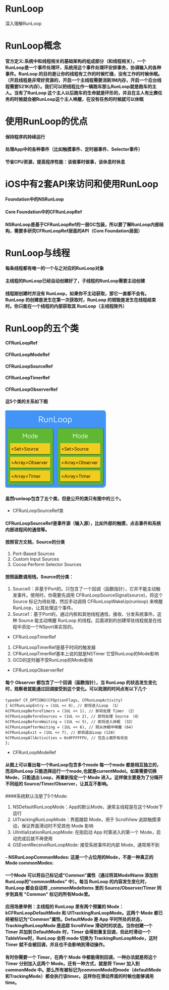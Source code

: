 # RunLoop
深入理解RunLoop
# RunLoop概念
#### 官方定义:系统中和线程相关的基础架构的组成部分（和线程相关），一个RunLoop是一个事件处理环，系统用这个事件处理环安排事务，协调输入的各种事件。RunLoop 的目的是让你的线程有工作的时候忙碌，没有工作的时候休眠。（开启线程是非常好资源的，开启一个主线程需要消耗1M内存，开启一个后台线程需要521K内存）。我们可以把线程比作一辆跑车那么RunLoop就是跑车的主人。当有了RunLoop 这个主人以后跑车的生命就是环形的，并且在主人有比赛任务的时候就会被RunLoop这个主人唤醒，在没有任务的时候就可以休眠
# 使用RunLoop的优点
#### 保持程序的持续运行
#### 处理App中的各种事件（比如触摸事件、定时器事件、Selector事件）
#### 节省CPU资源，提高程序性能：该做事时做事，该休息时休息

# iOS中有2套API来访问和使用RunLoop
#### Foundation中的NSRunLoop  
#### Core Foundation中的CFRunLoopRef
#### NSRunLoop是基于CFRunLoopRef的一层OC包装，所以要了解RunLoop内部结构，需要多研究CFRunLoopRef层面的API（Core Foundation层面）
# RunLoop与线程
#### 每条线程都有唯一的一个与之对应的RunLoop对象
#### 主线程的RunLoop已经自动创建好了，子线程的RunLoop需要主动创建
#### 线程刚创建时并没有 RunLoop，如果你不主动获取，那它一直都不会有。RunLoop 的创建是发生在第一次获取时，RunLoop 的销毁是发生在线程结束时。你只能在一个线程的内部获取其 RunLoop（主线程除外）
# RunLoop的五个类
#### CFRunLoopRef
#### CFRunLoopModeRef
#### CFRunLoopSourceRef
#### CFRunLoopTimerRef
#### CFRunLoopObserverRef
#### 这5个类的关系如下图
![RunLoop结构图](/runLoop.png)
#### 虽然runloop包含了五个类，但是公开的类只有图中的三个。
- CFRunLoopSourceRef类

#### CFRunLoopSourceRef是事件源（输入源），比如外部的触摸，点击事件和系统内部进程间的通信等。
#### 按照官方文档，Source的分类
1. Port-Based Sources
2. Custom Input Sources
3. Cocoa Perform Selector Sources

#### 按照函数调用栈，Source的分类：
1. Source0：非基于Port的。只包含了一个回调（函数指针），它并不能主动触发事件。使用时，你需要先调用 CFRunLoopSourceSignal(source)，将这个 Source 标记为待处理，然后手动调用 CFRunLoopWakeUp(runloop) 来唤醒 RunLoop，让其处理这个事件。
2. Source1：基于Port的，通过内核和其他线程通信，接收、分发系统事件。这种 Source 能主动唤醒 RunLoop 的线程。后面讲到的创建常驻线程就是在线程中添加一个NSport来实现的。

- CFRunLoopTimerRef

1. CFRunLoopTimerRef是基于时间的触发器
2. CFRunLoopTimerRef基本上说的就是NSTimer 它受RunLoop的Mode影响
3. GCD的定时器不受RunLoop的Mode影响

- CFRunLoopObserverRef

#### 每个 Observer 都包含了一个回调（函数指针），当 RunLoop 的状态发生变化时，观察者就能通过回调接受到这个变化。可以观测的时间点有以下几个
<pre><code>typedef CF_OPTIONS(CFOptionFlags, CFRunLoopActivity)
{ kCFRunLoopEntry = (1UL << 0), // 即将进入Loop （1）
kCFRunLoopBeforeTimers = (1UL << 1), // 即将处理 Timer （2）
kCFRunLoopBeforeSources = (1UL << 2), // 即将处理 Source （4）
kCFRunLoopBeforeWaiting = (1UL << 5), // 即将进入休眠 （32）
kCFRunLoopAfterWaiting = (1UL << 6), // 刚从休眠中唤醒 (64)
kCFRunLoopExit = (1UL << 7), // 即将退出Loop (128)
kCFRunLoopAllActivities = 0x0FFFFFFU, // 包含上面所有状态
};
</code></pre>


- CFRunLoopModeRef

#### 从图上可以看出每一个RunLoop包含多个mode 每一个mode 都是相互独立的，而且RunLoop 只能选择运行一个mode,也就是currentModel。如果需要切换 Mode，只能退出 Loop，再重新指定一个 Mode 进入。这样做主要是为了分隔开不同组的 Source/Timer/Observer，让其互不影响。

####系统默认注册了5个Mode:
1. NSDefaultRunLoopMode：App的默认Mode，通常主线程是在这个Mode下运行
2. UITrackingRunLoopMode：界面跟踪 Mode，用于 ScrollView 追踪触摸滑动，保证界面滑动时不受其他 Mode 影响
3. UIInitializationRunLoopMode: 在刚启动 App 时第进入的第一个 Mode，启动完成后就不再使用
4. GSEventReceiveRunLoopMode: 接受系统事件的内部 Mode，通常用不到

#### - NSRunLoopCommonModes: 这是一个占位用的Mode，不是一种真正的Mode commonModes:
#### 一个Mode 可以将自己标记成”Common”属性（通过将其ModelName 添加到RunLoop的"commonModes" 中）。每当 RunLoop 的内容发生变化时，RunLoop 都会自动将 _commonModeItems 里的 Source/Observer/Timer 同步到具有 "Common" 标记的所有Mode里。
#### 应用场景举例：主线程的 RunLoop 里有两个预置的 Mode：kCFRunLoopDefaultMode 和 UITrackingRunLoopMode。这两个 Mode 都已经被标记为"Common"属性。DefaultMode 是 App 平时所处的状态，TrackingRunLoopMode 是追踪 ScrollView 滑动时的状态。当你创建一个 Timer 并加到 DefaultMode 时，Timer 会得到重复回调，但此时滑动一个TableView时，RunLoop 会将 mode 切换为 TrackingRunLoopMode，这时 Timer 就不会被回调，并且也不会影响到滑动操作。
#### 有时你需要一个 Timer，在两个 Mode 中都能得到回调，一种办法就是将这个 Timer 分别加入这两个 Mode。还有一种方式，就是将 Timer 加入到commonMode 中。那么所有被标记为commonMode的mode（defaultMode和TrackingMode）都会执行该timer。这样你在滑动界面的时候也能够调用time。




